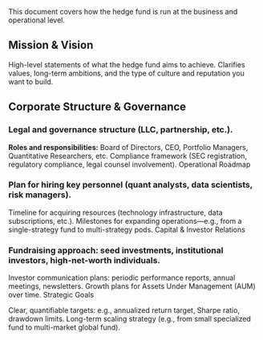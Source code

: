 This document covers how the hedge fund is run at the business and operational level.

## Mission & Vision
High-level statements of what the hedge fund aims to achieve.
Clarifies values, long-term ambitions, and the type of culture and reputation you want to build.
## Corporate Structure & Governance

### Legal and governance structure (LLC, partnership, etc.).
**Roles and responsibilities:** Board of Directors, CEO, Portfolio Managers, Quantitative Researchers, etc.
Compliance framework (SEC registration, regulatory compliance, legal counsel involvement).
Operational Roadmap

### Plan for hiring key personnel (quant analysts, data scientists, risk managers).
Timeline for acquiring resources (technology infrastructure, data subscriptions, etc.).
Milestones for expanding operations—e.g., from a single-strategy fund to multi-strategy pods.
Capital & Investor Relations

### Fundraising approach: seed investments, institutional investors, high-net-worth individuals.
Investor communication plans: periodic performance reports, annual meetings, newsletters.
Growth plans for Assets Under Management (AUM) over time.
Strategic Goals

Clear, quantifiable targets: e.g., annualized return target, Sharpe ratio, drawdown limits.
Long-term scaling strategy (e.g., from small specialized fund to multi-market global fund).
